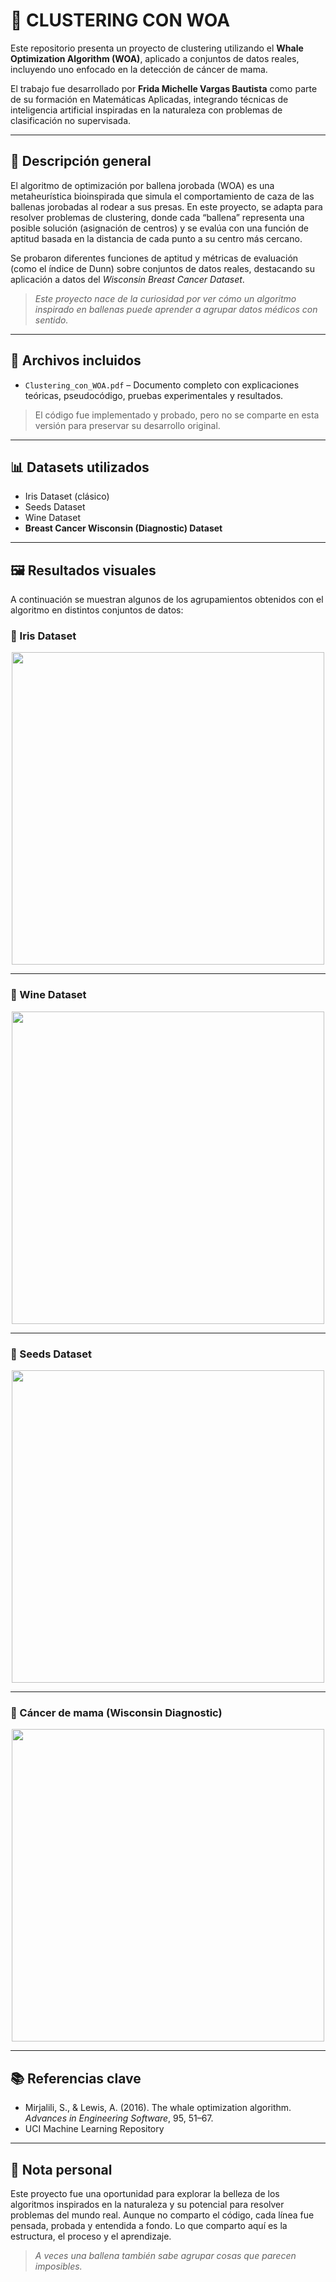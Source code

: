 # 🐋 CLUSTERING CON WOA

Este repositorio presenta un proyecto de clustering utilizando el **Whale Optimization Algorithm (WOA)**, aplicado a conjuntos de datos reales, incluyendo uno enfocado en la detección de cáncer de mama.

El trabajo fue desarrollado por **Frida Michelle Vargas Bautista** como parte de su formación en Matemáticas Aplicadas, integrando técnicas de inteligencia artificial inspiradas en la naturaleza con problemas de clasificación no supervisada.

---

## 🔎 Descripción general

El algoritmo de optimización por ballena jorobada (WOA) es una metaheurística bioinspirada que simula el comportamiento de caza de las ballenas jorobadas al rodear a sus presas. En este proyecto, se adapta para resolver problemas de clustering, donde cada “ballena” representa una posible solución (asignación de centros) y se evalúa con una función de aptitud basada en la distancia de cada punto a su centro más cercano.

Se probaron diferentes funciones de aptitud y métricas de evaluación (como el índice de Dunn) sobre conjuntos de datos reales, destacando su aplicación a datos del *Wisconsin Breast Cancer Dataset*.

> *Este proyecto nace de la curiosidad por ver cómo un algoritmo inspirado en ballenas puede aprender a agrupar datos médicos con sentido.*

---

## 📁 Archivos incluidos

- `Clustering_con_WOA.pdf` – Documento completo con explicaciones teóricas, pseudocódigo, pruebas experimentales y resultados.

> El código fue implementado y probado, pero no se comparte en esta versión para preservar su desarrollo original.

---

## 📊 Datasets utilizados

- Iris Dataset (clásico)
- Seeds Dataset
- Wine Dataset
- **Breast Cancer Wisconsin (Diagnostic) Dataset**

---

## 🖼️ Resultados visuales

A continuación se muestran algunos de los agrupamientos obtenidos con el algoritmo en distintos conjuntos de datos:

### 🌸 Iris Dataset

<p align="center">
  <img src="img/iris_resultado.png" width="500"/>
</p>

---

### 🍇 Wine Dataset

<p align="center">
  <img src="img/wine_resultado.png" width="500"/>
</p>

---

### 🌾 Seeds Dataset

<p align="center">
  <img src="img/seeds_resultado.png" width="500"/>
</p>

---

### 🧬 Cáncer de mama (Wisconsin Diagnostic)

<p align="center">
  <img src="img/cancer_resultado.png" width="500"/>
</p>

---

## 📚 Referencias clave

- Mirjalili, S., & Lewis, A. (2016). The whale optimization algorithm. *Advances in Engineering Software*, 95, 51–67.
- UCI Machine Learning Repository

---

## 💬 Nota personal

Este proyecto fue una oportunidad para explorar la belleza de los algoritmos inspirados en la naturaleza y su potencial para resolver problemas del mundo real. Aunque no comparto el código, cada línea fue pensada, probada y entendida a fondo. Lo que comparto aquí es la estructura, el proceso y el aprendizaje.

> *A veces una ballena también sabe agrupar cosas que parecen imposibles.*

